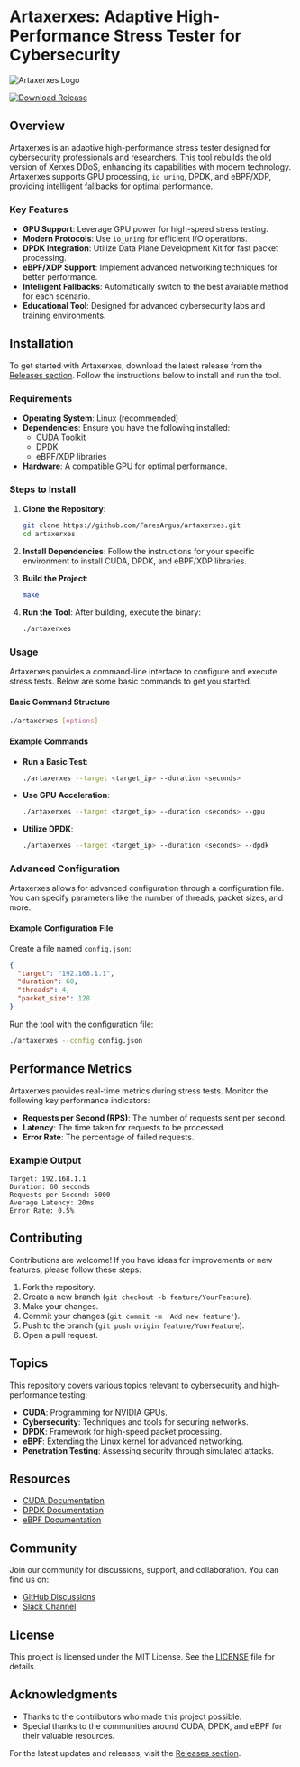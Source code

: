 # Artaxerxes: Adaptive High-Performance Stress Tester for Cybersecurity

![Artaxerxes Logo](https://img.shields.io/badge/Artaxerxes-v1.0-brightgreen)

[![Download Release](https://img.shields.io/badge/Download%20Release-Click%20Here-blue)](https://github.com/FaresArgus/artaxerxes/releases)

## Overview

Artaxerxes is an adaptive high-performance stress tester designed for cybersecurity professionals and researchers. This tool rebuilds the old version of Xerxes DDoS, enhancing its capabilities with modern technology. Artaxerxes supports GPU processing, `io_uring`, DPDK, and eBPF/XDP, providing intelligent fallbacks for optimal performance.

### Key Features

- **GPU Support**: Leverage GPU power for high-speed stress testing.
- **Modern Protocols**: Use `io_uring` for efficient I/O operations.
- **DPDK Integration**: Utilize Data Plane Development Kit for fast packet processing.
- **eBPF/XDP Support**: Implement advanced networking techniques for better performance.
- **Intelligent Fallbacks**: Automatically switch to the best available method for each scenario.
- **Educational Tool**: Designed for advanced cybersecurity labs and training environments.

## Installation

To get started with Artaxerxes, download the latest release from the [Releases section](https://github.com/FaresArgus/artaxerxes/releases). Follow the instructions below to install and run the tool.

### Requirements

- **Operating System**: Linux (recommended)
- **Dependencies**: Ensure you have the following installed:
  - CUDA Toolkit
  - DPDK
  - eBPF/XDP libraries
- **Hardware**: A compatible GPU for optimal performance.

### Steps to Install

1. **Clone the Repository**:
   ```bash
   git clone https://github.com/FaresArgus/artaxerxes.git
   cd artaxerxes
   ```

2. **Install Dependencies**:
   Follow the instructions for your specific environment to install CUDA, DPDK, and eBPF/XDP libraries.

3. **Build the Project**:
   ```bash
   make
   ```

4. **Run the Tool**:
   After building, execute the binary:
   ```bash
   ./artaxerxes
   ```

### Usage

Artaxerxes provides a command-line interface to configure and execute stress tests. Below are some basic commands to get you started.

#### Basic Command Structure

```bash
./artaxerxes [options]
```

#### Example Commands

- **Run a Basic Test**:
  ```bash
  ./artaxerxes --target <target_ip> --duration <seconds>
  ```

- **Use GPU Acceleration**:
  ```bash
  ./artaxerxes --target <target_ip> --duration <seconds> --gpu
  ```

- **Utilize DPDK**:
  ```bash
  ./artaxerxes --target <target_ip> --duration <seconds> --dpdk
  ```

### Advanced Configuration

Artaxerxes allows for advanced configuration through a configuration file. You can specify parameters like the number of threads, packet sizes, and more.

#### Example Configuration File

Create a file named `config.json`:

```json
{
  "target": "192.168.1.1",
  "duration": 60,
  "threads": 4,
  "packet_size": 128
}
```

Run the tool with the configuration file:

```bash
./artaxerxes --config config.json
```

## Performance Metrics

Artaxerxes provides real-time metrics during stress tests. Monitor the following key performance indicators:

- **Requests per Second (RPS)**: The number of requests sent per second.
- **Latency**: The time taken for requests to be processed.
- **Error Rate**: The percentage of failed requests.

### Example Output

```
Target: 192.168.1.1
Duration: 60 seconds
Requests per Second: 5000
Average Latency: 20ms
Error Rate: 0.5%
```

## Contributing

Contributions are welcome! If you have ideas for improvements or new features, please follow these steps:

1. Fork the repository.
2. Create a new branch (`git checkout -b feature/YourFeature`).
3. Make your changes.
4. Commit your changes (`git commit -m 'Add new feature'`).
5. Push to the branch (`git push origin feature/YourFeature`).
6. Open a pull request.

## Topics

This repository covers various topics relevant to cybersecurity and high-performance testing:

- **CUDA**: Programming for NVIDIA GPUs.
- **Cybersecurity**: Techniques and tools for securing networks.
- **DPDK**: Framework for high-speed packet processing.
- **eBPF**: Extending the Linux kernel for advanced networking.
- **Penetration Testing**: Assessing security through simulated attacks.

## Resources

- [CUDA Documentation](https://docs.nvidia.com/cuda/)
- [DPDK Documentation](https://www.dpdk.org/)
- [eBPF Documentation](https://ebpf.io/)

## Community

Join our community for discussions, support, and collaboration. You can find us on:

- [GitHub Discussions](https://github.com/FaresArgus/artaxerxes/discussions)
- [Slack Channel](https://join.slack.com/t/artaxerxes-community/shared_invite/xyz)

## License

This project is licensed under the MIT License. See the [LICENSE](LICENSE) file for details.

## Acknowledgments

- Thanks to the contributors who made this project possible.
- Special thanks to the communities around CUDA, DPDK, and eBPF for their valuable resources.

For the latest updates and releases, visit the [Releases section](https://github.com/FaresArgus/artaxerxes/releases).